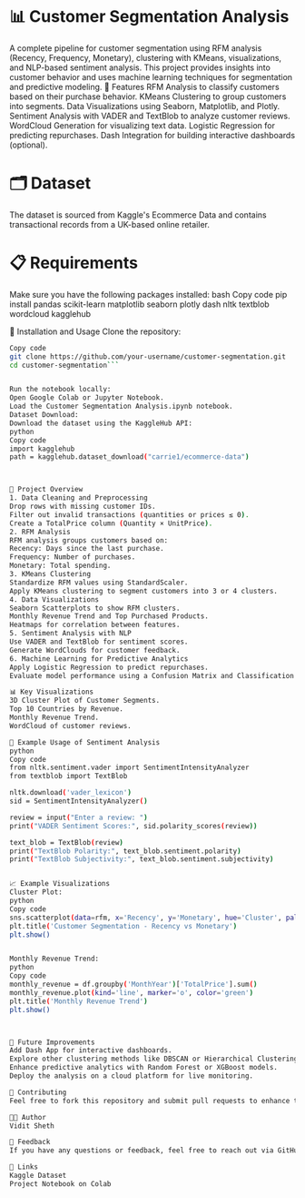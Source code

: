 # 📊 Customer Segmentation Analysis
A complete pipeline for customer segmentation using RFM analysis (Recency, Frequency, Monetary), clustering with KMeans, visualizations, and NLP-based sentiment analysis. This project provides insights into customer behavior and uses machine learning techniques for segmentation and predictive modeling.
🚀 Features
RFM Analysis to classify customers based on their purchase behavior.
KMeans Clustering to group customers into segments.
Data Visualizations using Seaborn, Matplotlib, and Plotly.
Sentiment Analysis with VADER and TextBlob to analyze customer reviews.
WordCloud Generation for visualizing text data.
Logistic Regression for predicting repurchases.
Dash Integration for building interactive dashboards (optional).
# 🗂️ Dataset
The dataset is sourced from Kaggle's Ecommerce Data and contains transactional records from a UK-based online retailer.
# 📋 Requirements
Make sure you have the following packages installed:
bash
Copy code
pip install pandas scikit-learn matplotlib seaborn plotly dash nltk textblob wordcloud kagglehub


🔧 Installation and Usage
Clone the repository:
```bash
Copy code
git clone https://github.com/your-username/customer-segmentation.git
cd customer-segmentation```


Run the notebook locally:
Open Google Colab or Jupyter Notebook.
Load the Customer Segmentation Analysis.ipynb notebook.
Dataset Download:
Download the dataset using the KaggleHub API:
python
Copy code
import kagglehub
path = kagglehub.dataset_download("carrie1/ecommerce-data")



🧠 Project Overview
1. Data Cleaning and Preprocessing
Drop rows with missing customer IDs.
Filter out invalid transactions (quantities or prices ≤ 0).
Create a TotalPrice column (Quantity × UnitPrice).
2. RFM Analysis
RFM analysis groups customers based on:
Recency: Days since the last purchase.
Frequency: Number of purchases.
Monetary: Total spending.
3. KMeans Clustering
Standardize RFM values using StandardScaler.
Apply KMeans clustering to segment customers into 3 or 4 clusters.
4. Data Visualizations
Seaborn Scatterplots to show RFM clusters.
Monthly Revenue Trend and Top Purchased Products.
Heatmaps for correlation between features.
5. Sentiment Analysis with NLP
Use VADER and TextBlob for sentiment scores.
Generate WordClouds for customer feedback.
6. Machine Learning for Predictive Analytics
Apply Logistic Regression to predict repurchases.
Evaluate model performance using a Confusion Matrix and Classification Report.

📊 Key Visualizations
3D Cluster Plot of Customer Segments.
Top 10 Countries by Revenue.
Monthly Revenue Trend.
WordCloud of customer reviews.

📝 Example Usage of Sentiment Analysis
python
Copy code
from nltk.sentiment.vader import SentimentIntensityAnalyzer
from textblob import TextBlob

nltk.download('vader_lexicon')
sid = SentimentIntensityAnalyzer()

review = input("Enter a review: ")
print("VADER Sentiment Scores:", sid.polarity_scores(review))

text_blob = TextBlob(review)
print("TextBlob Polarity:", text_blob.sentiment.polarity)
print("TextBlob Subjectivity:", text_blob.sentiment.subjectivity)


📈 Example Visualizations
Cluster Plot:
python
Copy code
sns.scatterplot(data=rfm, x='Recency', y='Monetary', hue='Cluster', palette='viridis')
plt.title('Customer Segmentation - Recency vs Monetary')
plt.show()


Monthly Revenue Trend:
python
Copy code
monthly_revenue = df.groupby('MonthYear')['TotalPrice'].sum()
monthly_revenue.plot(kind='line', marker='o', color='green')
plt.title('Monthly Revenue Trend')
plt.show()



🎯 Future Improvements
Add Dash App for interactive dashboards.
Explore other clustering methods like DBSCAN or Hierarchical Clustering.
Enhance predictive analytics with Random Forest or XGBoost models.
Deploy the analysis on a cloud platform for live monitoring.

🤝 Contributing
Feel free to fork this repository and submit pull requests to enhance the project!

🧑‍💻 Author
Vidit Sheth

💬 Feedback
If you have any questions or feedback, feel free to reach out via GitHub Issues.

🔗 Links
Kaggle Dataset
Project Notebook on Colab

